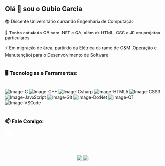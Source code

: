 ## Olá 👋 sou o Gubio Garcia

📚 Discente Universitário cursando Engenharia de Computação

🔭 Tenho estudado C# com .NET e QA, além de HTML, CSS e JS em projetos particulares

⚡ Em migração de área, partindo da Elétrica do ramo de O&M (Operação e Manutenção) para o Desenvolvimento de Software
</br>
</br>

### 🖥️ Tecnologias e Ferramentas:
<div style="display: inline_block"><br>
  <img align="center" alt="Image-C" height="45" width="55" src="https://cdn.jsdelivr.net/gh/devicons/devicon/icons/c/c-line.svg" />
  <img align="center" alt="Image-C++" height="45" width="55" src="https://cdn.jsdelivr.net/gh/devicons/devicon/icons/cplusplus/cplusplus-line.svg" />
  <img align="center" alt="Image-Csharp" height="45" width="55" src="https://cdn.jsdelivr.net/gh/devicons/devicon/icons/csharp/csharp-line.svg" />
  <!--
  <img align="center" alt="Image-Python" height="45" width="55" src="https://cdn.jsdelivr.net/gh/devicons/devicon/icons/python/python-original.svg" />
  -->
  <img align="center" alt="Image-HTML5" height="40" width="50" src="https://cdn.jsdelivr.net/gh/devicons/devicon/icons/html5/html5-original.svg" />
  <img align="center" alt="Image-CSS3" height="40" width="50" src="https://cdn.jsdelivr.net/gh/devicons/devicon/icons/css3/css3-original.svg" />
  <img align="center" alt="Image-JavaScript" height="40" width="40" src="https://cdn.jsdelivr.net/gh/devicons/devicon/icons/javascript/javascript-original.svg" />
  <img align="center" alt="Image-Git" height="45" width="55" src="https://cdn.jsdelivr.net/gh/devicons/devicon/icons/git/git-original.svg" />
  <img align="center" alt="Image-DotNet" height="45" width="55" src="https://cdn.jsdelivr.net/gh/devicons/devicon/icons/dotnetcore/dotnetcore-original.svg" />   
  <img align="center" alt="Image-QT" height="40" width="60" src="https://img.shields.io/badge/Qt-41CD52?style=for-the-badge&logo=qt&logoColor=white" />
  <img align="center" alt="Image-VSCode" height="40" width="55" src="https://cdn.jsdelivr.net/gh/devicons/devicon/icons/vscode/vscode-original.svg" />
</div>
</br>


### 📫 Fale Comigo:
<!--
<a href="https://www.instagram.com/gubio_gs/" target="_blank"><img align="left" alt="Instagram" width="22px" src="https://github.com/Aakarsh-B/trying-repos/blob/master/insta.svg" />
-->
<a href="https://www.linkedin.com/in/gubio-garcia/" target="_blank"><img align="left" alt="LinkedIn" width="22px" src="https://github.com/Aakarsh-B/trying-repos/blob/master/linkedin.svg" />
</br>
</br>

</br>  
<p align="center">
<a href="https://github.com/GubioGarcia">
  <img height="150em" src="https://github-readme-stats-eight-theta.vercel.app/api?username=GubioGarcia&show_icons=true&theme=algolia&include_all_commits=true&count_private=true"/>
  <img height="150em"src="https://github-readme-stats-eight-theta.vercel.app/api/top-langs/?username=GubioGarcia&layout=compact&langs_count=8&theme=algolia"/>
</a>
</p>
<!-- Sugestões de paineis de Estastiticas do GitHub, ver repositórios <https://github.com/anuraghazra/github-readme-stats> e <https://github.com/jeniblodev/jeniblodev> -->
